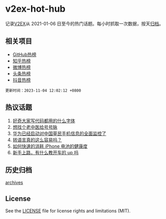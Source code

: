 # v2ex-hot-hub

 记录[V2EX](https://www.v2ex.com/)从 2021-01-06 日至今的热门话题。每小时抓取一次数据，按天[归档](archives)。
 
 ## 相关项目

- [GitHub热榜](https://github.com/it985/github-hot-hub)
- [知乎热榜](https://github.com/it985/zhihu-hot-hub)
- [微博热榜](https://github.com/it985/weibo-hot-hub)
- [头条热榜](https://github.com/it985/toutiao-hot-hub)
- [抖音热榜](https://github.com/it985/douyin-hot-hub)


 `更新时间：2023-11-04 12:02:12 +0800`

## 热议话题

1. [好奇大家写代码都用的什么字体](https://www.v2ex.com/t/988286)
1. [想找个老中医给号号脉](https://www.v2ex.com/t/988420)
1. [华为已经启动对中国草民手机信息的全面监控了](https://www.v2ex.com/t/988525)
1. [转语言真的这么容易吗？](https://www.v2ex.com/t/988250)
1. [如何快速的消耗 iPhone 电池的健康度](https://www.v2ex.com/t/988328)
1. [新手上路，有什么教开车的 up 吗](https://www.v2ex.com/t/988222)

## 历史归档

[archives](archives)

## License

See the [LICENSE](LICENSE) file for license rights and limitations (MIT).
